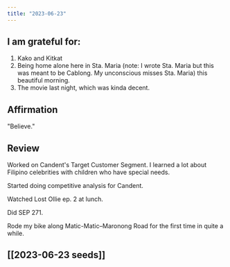 ```yaml
---
title: "2023-06-23"
---
```

## I am grateful for:
1. Kako and Kitkat
2. Being home alone here in Sta. Maria (note: I wrote Sta. Maria but this was meant to be Cablong. My unconscious misses Sta. Maria) this beautiful morning.
3. The movie last night, which was kinda decent.

## Affirmation

"Believe."

## Review

Worked on Candent's Target Customer Segment. I learned a lot about Filipino celebrities with children who have special needs.

Started doing competitive analysis for Candent.

Watched Lost Ollie ep. 2 at lunch.

Did SEP 271.

Rode my bike along Matic-Matic–Maronong Road for the first time in quite a while.

## [[2023-06-23 seeds]]
